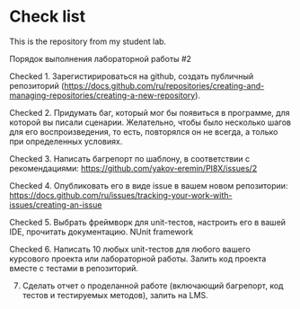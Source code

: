 # Check list
This is the repository from my student lab.

Порядок выполнения лабораторной работы #2

Checked 1. Зарегистирироваться на github, создать публичный репозиторий (https://docs.github.com/ru/repositories/creating-and-managing-repositories/creating-a-new-repository). 

Checked 2. Придумать баг, который мог бы появиться в программе, для которой вы писали сценарии. 
Желательно, чтобы было несколько шагов для его воспроизведения, то есть, повторялся он не всегда, а только при определенных условиях.

Checked 3. Написать багрепорт по шаблону, в соответствии с рекомендациями: https://github.com/yakov-eremin/PI8X/issues/2

Checked 4. Опубликовать его в виде issue в вашем новом репозитории: https://docs.github.com/ru/issues/tracking-your-work-with-issues/creating-an-issue

Checked 5. Выбрать фреймворк для unit-тестов, настроить его в вашей IDE, прочитать документацию. 
  NUnit framework 

Checked 6. Написать 10 любых unit-тестов для любого вашего курсового проекта или лабораторной работы. 
Залить код проекта вместе с тестами в репозиторий. 

7. Сделать отчет о проделанной работе (включающий багрепорт, код тестов и тестируемых методов), залить на LMS. 
